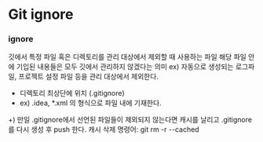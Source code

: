 # Git ignore

### ignore 

깃에서 특정 파일 혹은 디렉토리를 관리 대상에서 제외할 때 사용하는 파일
해당 파일 안에 기입된 내용들은 모두 깃에서 관리하지 않겠다는 의미
ex) 자동으로 생성되는 로그파일, 프로젝트 설정 파일 등을 관리 대상에서 제외한다.

- 디렉토리 최상단에 위치 (.gitignore)
- ex) .idea, *.xml 의 형식으로 파일 내에 기재한다.

+) 만일 .gitignore에서 선언된 파일들이 제외되지 않는다면 캐시를 날리고 .gitignore를 다시 생성 후 push 한다.
캐시 삭제 명령어: git rm -r --cached
